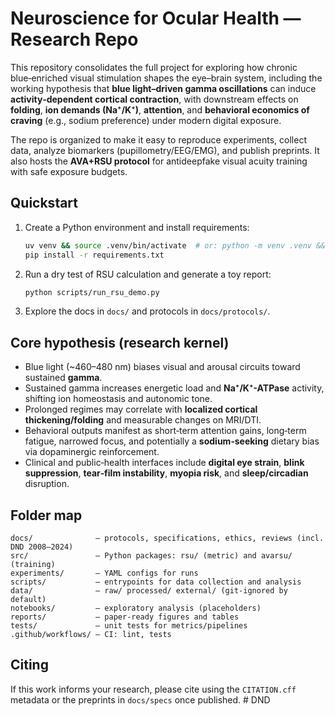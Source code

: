 # Neuroscience for Ocular Health — Research Repo

This repository consolidates the full project for exploring how chronic blue‑enriched visual stimulation shapes the eye–brain system, including the working hypothesis that **blue light–driven gamma oscillations** can induce **activity‑dependent cortical contraction**, with downstream effects on **folding**, **ion demands (Na⁺/K⁺)**, **attention**, and **behavioral economics of craving** (e.g., sodium preference) under modern digital exposure.

The repo is organized to make it easy to reproduce experiments, collect data, analyze biomarkers (pupillometry/EEG/EMG), and publish preprints. It also hosts the **AVA+RSU protocol** for antideepfake visual acuity training with safe exposure budgets.

## Quickstart

1. Create a Python environment and install requirements:

   ```bash
   uv venv && source .venv/bin/activate  # or: python -m venv .venv && source .venv/bin/activate
   pip install -r requirements.txt
   ```

2. Run a dry test of RSU calculation and generate a toy report:

   ```bash
   python scripts/run_rsu_demo.py
   ```

3. Explore the docs in `docs/` and protocols in `docs/protocols/`.

## Core hypothesis (research kernel)

- Blue light (~460–480 nm) biases visual and arousal circuits toward sustained **gamma**.
- Sustained gamma increases energetic load and **Na⁺/K⁺-ATPase** activity, shifting ion homeostasis and autonomic tone.
- Prolonged regimes may correlate with **localized cortical thickening/folding** and measurable changes on MRI/DTI.
- Behavioral outputs manifest as short‑term attention gains, long‑term fatigue, narrowed focus, and potentially a **sodium‑seeking** dietary bias via dopaminergic reinforcement.
- Clinical and public‑health interfaces include **digital eye strain**, **blink suppression**, **tear‑film instability**, **myopia risk**, and **sleep/circadian** disruption.

## Folder map

```
docs/              — protocols, specifications, ethics, reviews (incl. DND 2008–2024)
src/               — Python packages: rsu/ (metric) and avarsu/ (training)
experiments/       — YAML configs for runs
scripts/           — entrypoints for data collection and analysis
data/              — raw/ processed/ external/ (git‑ignored by default)
notebooks/         — exploratory analysis (placeholders)
reports/           — paper‑ready figures and tables
tests/             — unit tests for metrics/pipelines
.github/workflows/ — CI: lint, tests
```

## Citing

If this work informs your research, please cite using the `CITATION.cff` metadata or the preprints in `docs/specs` once published.
#   D N D  
 